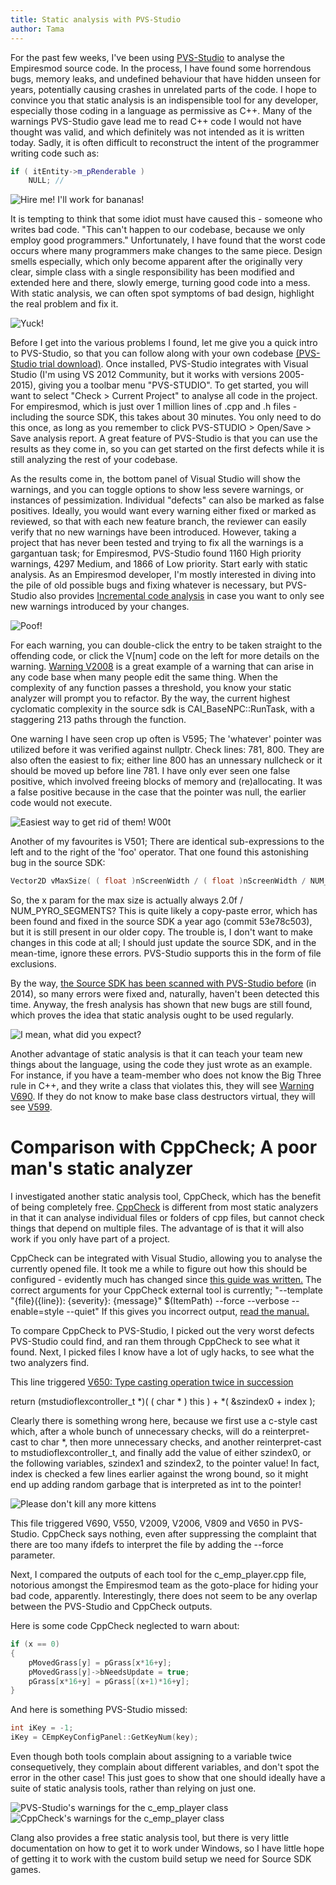 ```yaml
---
title: Static analysis with PVS-Studio
author: Tama
---
```


For the past few weeks, I've been using [PVS-Studio](http://www.viva64.com/) to analyse the Empiresmod source code. In the process, I have found some horrendous bugs, memory leaks, and undefined behaviour that have hidden unseen for years, potentially causing crashes in unrelated parts of the code. I hope to convince you that static analysis is an indispensible tool for any developer, especially those coding in a language as permissive as C++. Many of the warnings PVS-Studio gave lead me to read C++ code I would not have thought was valid, and which definitely was not intended as it is written today. Sadly, it is often difficult to reconstruct the intent of the programmer writing code such as:

```c++
if ( itEntity->m_pRenderable )
	NULL; //
```

![](http://i.imgur.com/2rI6BT9.gif "Hire me! I'll work for bananas!")
	
It is tempting to think that some idiot must have caused this - someone who writes bad code. "This can't happen to our codebase, because we only employ good programmers." Unfortunately, I have found that the worst code occurs where many programmers make changes to the same piece. Design smells especially, which only become apparent after the originally very clear, simple class with a single responsibility has been modified and extended here and there, slowly emerge, turning good code into a mess. With static analysis, we can often spot symptoms of bad design, highlight the real problem and fix it.

![](http://i.imgur.com/6ExAu1v.jpg "Yuck!")

Before I get into the various problems I found, let me give you a quick intro to PVS-Studio, so that you can follow along with your own codebase [(PVS-Studio trial download)](http://www.viva64.com/en/pvs-studio-download/). Once installed, PVS-Studio integrates with Visual Studio (I'm using VS 2012 Community, but it works with versions 2005-2015), giving you a toolbar menu "PVS-STUDIO". To get started, you will want to select "Check > Current Project" to analyse all code in the project. For empiresmod, which is just over 1 million lines of .cpp and .h files - including the source SDK, this takes about 30 minutes. You only need to do this once, as long as you remember to click PVS-STUDIO > Open/Save > Save analysis report. A great feature of PVS-Studio is that you can use the results as they come in, so you can get started on the first defects while it is still analyzing the rest of your codebase.

As the results come in, the bottom panel of Visual Studio will show the warnings, and you can toggle options to show less severe warnings, or instances of pessimization. Individual "defects" can also be marked as false positives. Ideally, you would want every warning either fixed or marked as reviewed, so that with each new feature branch, the reviewer can easily verify that no new warnings have been introduced. However, taking a project that has never been tested and trying to fix all the warnings is a gargantuan task; for Empiresmod, PVS-Studio found 1160 High priority warnings, 4297 Medium, and 1866 of Low priority. Start early with static analysis. As an Empiresmod developer, I'm mostly interested in diving into the pile of old possible bugs and fixing whatever is necessary, but PVS-Studio also provides [Incremental code analysis](http://www.viva64.com/en/a/0077/#ID0EGPCI) in case you want to only see new warnings introduced by your changes.

![](http://i.imgur.com/dc30iVU.png "Poof!")

For each warning, you can double-click the entry to be taken straight to the offending code, or click the V[num] code on the left for more details on the warning. [Warning V2008](http://www.viva64.com/en/d/0279/print/) is a great example of a warning that can arise in any code base when many people edit the same thing. When the complexity of any function passes a threshold, you know your static analyzer will prompt you to refactor. By the way, the current highest cyclomatic complexity in the source sdk is CAI_BaseNPC::RunTask, with a staggering 213 paths through the function.

One warning I have seen crop up often is V595; The 'whatever' pointer was utilized before it was verified against nullptr. Check lines: 781, 800.
They are also often the easiest to fix; either line 800 has an unnessary nullcheck or it should be moved up before line 781. I have only ever seen one false positive, which involved freeing blocks of memory and (re)allocating. It was a false positive because in the case that the pointer was null, the earlier code would not execute.

![](http://i.imgur.com/Yj5sfah.png "Easiest way to get rid of them! W00t")

Another of my favourites is V501; There are identical sub-expressions to the left and to the right of the 'foo' operator. That one found this astonishing bug in the source SDK:

```c++
Vector2D vMaxSize( ( float )nScreenWidth / ( float )nScreenWidth / NUM_PYRO_SEGMENTS * 2.0f, ( float )nScreenHeight / ( float )nScreenHeight / NUM_PYRO_SEGMENTS * 2.0f );
```

So, the x param for the max size is actually always 2.0f / NUM_PYRO_SEGMENTS? This is quite likely a copy-paste error, which has been found and fixed in the source SDK a year ago (commit 53e78c503), but it is still present in our older copy. The trouble is, I don't want to make changes in this code at all; I should just update the source SDK, and in the mean-time, ignore these errors. PVS-Studio supports this in the form of file exclusions. 

By the way, [the Source SDK has been scanned with PVS-Studio before](http://www.viva64.com/en/b/0229/) (in 2014), so many errors were fixed and, naturally, haven't been detected this time. Anyway, the fresh analysis has shown that new bugs are still found, which proves the idea that static analysis ought to be used regularly.

![](http://i.imgur.com/v2HaSkp.jpg "I mean, what did you expect?")

Another advantage of static analysis is that it can teach your team new things about the language, using the code they just wrote as an example. For instance, if you have a team-member who does not know the Big Three rule in C++, and they write a class that violates this, they will see [Warning V690](http://www.viva64.com/en/d/0326/print/). If they do not know to make base class destructors virtual, they will see [V599](http://www.viva64.com/en/d/0210/). 



# Comparison with CppCheck; A poor man's static analyzer

I investigated another static analysis tool, CppCheck, which has the benefit of being completely free. [CppCheck](http://cppcheck.sourceforge.net/) is different from most static analyzers in that it can analyse individual files or folders of cpp files, but cannot check things that depend on multiple files. The advantage of is that it will also work if you only have part of a project.

CppCheck can be integrated with Visual Studio, allowing you to analyse the currently opened file. It took me a while to figure out how this should be configured - evidently much has changed since [this guide was written.](http://www.codeproject.com/Tips/472065/Poor-Man-s-Visual-Studio-Cppcheck-Integration) The correct arguments for your CppCheck external tool is currently; "--template "{file}({line}): {severity}: {message}" $(ItemPath) --force --verbose --enable=style --quiet" If this gives you incorrect output, [read the manual.](http://cppcheck.sourceforge.net/manual.pdf)

To compare CppCheck to PVS-Studio, I picked out the very worst defects PVS-Studio could find, and ran them through CppCheck to see what it found. Next, I picked files I know have a lot of ugly hacks, to see what the two analyzers find.

This line triggered [V650: Type casting operation twice in succession](http://www.viva64.com/en/d/0269/print/)

return (mstudioflexcontroller_t *)( ( char * ) this ) + *( &szindex0 + index );

Clearly there is something wrong here, because we first use a c-style cast which, after a whole bunch of unnecessary checks, will do a reinterpret-cast to char *, then more unnecessary checks, and another reinterpret-cast to mstudioflexcontroller_t, and finally add the value of either szindex0, or the following variables, szindex1 and szindex2, to the pointer value! In fact, index is checked a few lines earlier against the wrong bound, so it might end up adding random garbage that is interpreted as int to the pointer!

![](http://i.imgur.com/3SMjWba.jpg "Please don't kill any more kittens")

This file triggered V690, V550, V2009, V2006, V809 and V650 in PVS-Studio. CppCheck says nothing, even after suppressing the complaint that there are too many ifdefs to interpret the file by adding the --force parameter.

Next, I compared the outputs of each tool for the c_emp_player.cpp file, notorious amongst the Empiresmod team as the goto-place for hiding your bad code, apparently. Interestingly, there does not seem to be any overlap between the PVS-Studio and CppCheck outputs.

Here is some code CppCheck neglected to warn about:

```c++
if (x == 0)
{
	pMovedGrass[y] = pGrass[x*16+y];
	pMovedGrass[y]->bNeedsUpdate = true;
	pGrass[x*16+y] = pGrass[(x+1)*16+y];
}
```

And here is something PVS-Studio missed:

```c++
int iKey = -1;
iKey = CEmpKeyConfigPanel::GetKeyNum(key);
```

Even though both tools complain about assigning to a variable twice consequetively, they complain about different variables, and don't spot the error in the other case! This just goes to show that one should ideally have a suite of static analysis tools, rather than relying on just one.

![PVS-Studio's warnings for the c_emp_player class][pvswarnings]
![CppCheck's warnings for the c_emp_player class][cppcheck]

Clang also provides a free static analysis tool, but there is very little documentation on how to get it to work under Windows, so I have little hope of getting it to work with the custom build setup we need for Source SDK games.

[monkey]: http://i.imgur.com/2rI6BT9.gif "Hire me! I'll work for bananas!"
[yuck]: http://i.imgur.com/6ExAu1v.jpg "Yuck!"
[screenshot]: http://i.imgur.com/dc30iVU.png "Poof!"
[options]: http://i.imgur.com/Yj5sfah.png "Easiest way to get rid of them! W00t"
[meme]: http://i.imgur.com/v2HaSkp.jpg "I mean, what did you expect?"
[kittens]: http://i.imgur.com/3SMjWba.jpg "Please don't kill any more kittens"
[pvswarnings]: http://i.imgur.com/w5onXCU.png "My eyes bleed when I read this class - at least PVS-Studio agrees with me"
[cppcheck]: http://i.imgur.com/QWX7qRX.png "You get what you don't pay for, I guess"